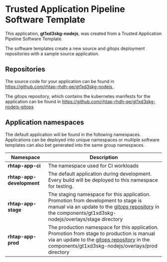 # Trusted Application Pipeline Software Template

This application, **gt1xd3skg-nodejs**, was created from a Trusted Application Pipeline Software Template.

The software templates create a new source and gitops deployment repositories with a sample source application. 

## Repositories

The source code for your application can be found in [https://github.com/rhtap-rhdh-qe/gt1xd3skg-nodejs ](https://github.com/rhtap-rhdh-qe/gt1xd3skg-nodejs ).
 
The gitops repository, which contains the kubernetes manifests for the application can be found in 
[https://github.com/rhtap-rhdh-qe/gt1xd3skg-nodejs-gitops ](https://github.com/rhtap-rhdh-qe/gt1xd3skg-nodejs-gitops ) 

## Application namespaces 

The default application will be found in the following namespaces. Applications can be deployed into unique namespaces or multiple software templates can also bet generated into the same group namespaces.  

|  Namespace   |  Description   |  
| -------- | -------- |
| **rhtap-app-ci** | The namespace used for CI workloads |
| **rhtap-app-development** | The default application during development. Every build will be deployed to this namespace for testing. |
| **rhtap-app-stage** | The staging namespace for this application. Promotion from development to stage is manual via an update to the [gitops repository](https://github.com/rhtap-rhdh-qe/gt1xd3skg-nodejs-gitops ) in the components/gt1xd3skg-nodejs/overlays/stage directory |
| **rhtap-app-prod** | The production namespace for this application. Promotion from stage to production is manual via an update to the [gitops repository](https://github.com/rhtap-rhdh-qe/gt1xd3skg-nodejs-gitops ) in the components/gt1xd3skg-nodejs/overlays/prod directory |